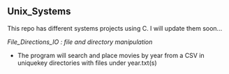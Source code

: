## Unix_Systems
This repo has different systems projects using C. I will update them soon...

*File_Directions_IO : file and directory manipulation*
- The program will search and place movies by year from a CSV in uniquekey directories with files under year.txt(s)
